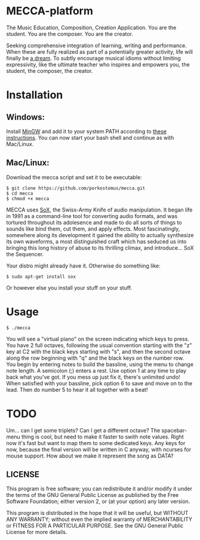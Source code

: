 # MECCA-platform

The Music Education, Composition, Creation Application.
You are the student.
You are the composer.
You are the creator.

Seeking comprehensive integration of learning, writing and performance. When these are fully realized as part of a potentially greater activity, life will finally be [a dream](https://www.youtube.com/watch?v=0TgrorCZg80). To subtly encourage musical idioms without limiting expressivity, like the ultimate teacher who inspires and empowers you, the student, the composer, the creator.

# Installation

## Windows:

Install [MinGW](http://www.mingw.org/) and add it to your system PATH according to [these instructions](http://www.computerhope.com/issues/ch000549.htm). You can now start your bash shell and continue as with Mac/Linux.

## Mac/Linux:

Download the mecca script and set it to be executable:

    $ git clone https://github.com/porkostomus/mecca.git
    $ cd mecca
    $ chmod +x mecca
    
MECCA uses [SoX](http://sox.sourceforge.net/), the Swiss-Army Knife of audio manipulation. It began life in 1991 as a command-line tool for converting audio formats, and was tortured throughout its adolesence and made to do all sorts of things to sounds like bind them, cut them, and apply effects. Most fascinatingly, somewhere along its development it gained the ability to actually synthesize its own waveforms, a most distinguished craft which has seduced us into bringing this long history of abuse to its thrilling climax, and introduce... SoX the Sequencer.

Your distro might already have it. Otherwise do something like:

    $ sudo apt-get install sox

Or however else you install your stuff on your stuff.

# Usage
    
    $ ./mecca
    
You will see a "virtual piano" on the screen indicating which keys to press.
You have 2 full octaves, following the usual convention starting with the "z" key at C2 with the black keys starting with "s", and then the second octave along the row beginning with "q" and the black keys on the number row.
You begin by entering notes to build the bassline, using the menu to change note length.
A semicolon (;) enters a rest. Use option 1 at any time to play back what you've got.
If you mess up just fix it, there's unlimited undo!
When satisfied with your bassline, pick option 6 to save and move on to the lead.
Then do number 5 to hear it all together with a beat!

# TODO

Um... can I get some triplets?
Can I get a different octave?
The spacebar-menu thing is cool, but need to make it faster to swith note values.
Right now it's fast but want to map them to some dedicated keys.
Any keys for now, because the final version will be written in C anyway, with ncurses for mouse support.
How about we make it represent the song as DATA?


## LICENSE

This program is free software; you can redistribute it and/or modify it under the terms of the GNU General Public License as published by the Free Software Foundation; either version 2, or (at your option) any later version.

This program is distributed in the hope that it will be useful, but WITHOUT ANY WARRANTY; without even the implied warranty of MERCHANTABILITY or FITNESS FOR A PARTICULAR PURPOSE. See the GNU General Public License for more details.
